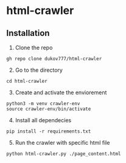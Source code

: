# html-crawler

## Installation

1. Clone the repo

`gh repo clone dukov777/html-crawler`

2. Go to the directory

`cd html-crawler`

3. Create and activate the enviorement

```
python3 -m venv crawler-env
source crawler-env/bin/activate
```

4. Install all dependecies

`pip install -r requirements.txt`

5. Run the crawler with specific html file

`python html-crawler.py ./page_content.html`

